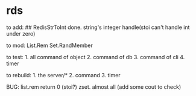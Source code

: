 # rds



to add: 
    ## RedisStrToInt done.
    string's integer handle(stoi can't handle int under zero)

to mod:
    List.Rem
    Set.RandMember

to test:
    1. all command of object
    2. command of db
    3. command of cli
    4. timer

to rebuild:
    1. the server/*
    2. command
    3. timer

BUG:
    list.rem return 0 (stoi?)
    zset. almost all (add some cout to check)